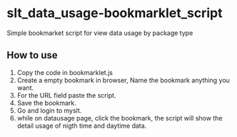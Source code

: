 # slt_data_usage-bookmarklet_script
Simple bookmarket script for view data usage by package type

How to use
-----------------
1. Copy the code in bookmarklet.js
2. Create a empty bookmark in browser, Name the bookmark anything you want.
3. For the URL field paste the script.
4. Save the bookmark.
5. Go and login to myslt.
6. while on datausage page, click the bookmark, the script will show the detail usage of nigth time and daytime data.
